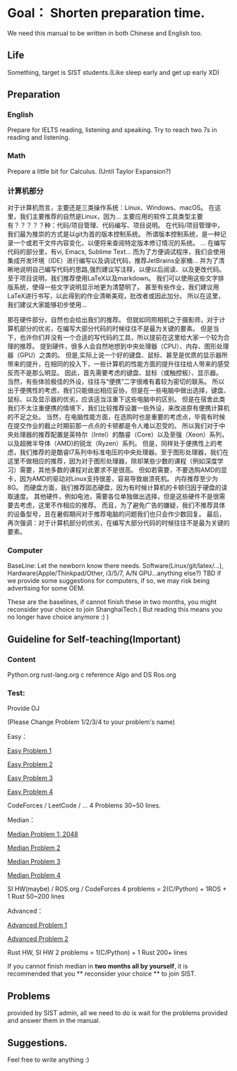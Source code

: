 # Goal： Shorten preparation time.
We need this manual to be written in both Chinese and English too.
## Life
Something, target is SIST students.(Like sleep early and get up early XD)

## Preparation
### English
Prepare for IELTS reading, listening and speaking. Try to reach two 7s in reading and listening.
### Math
Prepare a little bit for Calculus. (Until Taylor Expansion?)
### 计算机部分

对于计算机而言，主要还是三类操作系统：Linux、Windows、macOS。 在这里，我们主要推荐的自然是Linux，因为...
主要应用的软件工具类型主要有？？？？？种：代码/项目管理、代码编写、项目说明。
在代码/项目管理中，我们最为推崇的方式是以git为首的版本控制系统。 所谓版本控制系统，是一种记录一个或若干文件内容变化，以便将来查阅特定版本修订情况的系统。 ...
在编写代码的部分里，有vi, Emacs, Sublime Text...
而为了方便调试程序，我们会使用集成开发环境（IDE）进行编写以及调试代码，推荐JetBrains全家桶...
并为了清晰地说明自己编写代码的思路,强烈建议写注释，以便以后阅读、以及更改代码。
至于项目说明，我们推荐使用LaTeX以及markdown。 我们可以使用这些文字排版系统，使得一些文字说明显示地更为清楚明了。 甚至有些作业，我们建议用LaTeX进行书写，以此得到的作业清晰美观，批改者或因此加分。
所以在这里，我们建议大家能够初步使用...

那在硬件部分，自然也会给出我们的推荐。 但就如同照相机之于摄影师，对于计算机部分的优劣，在编写大部分代码的时候往往不是最为关键的要素。 但是当下，也许你们并没有一个合适的写代码的工具，所以提前在这里给大家一个较为合理的推荐。
提到硬件，很多人会自然地想到中央处理器（CPU）、内存、图形处理器（GPU）之类的。 但是,实际上说一个好的键盘、鼠标、甚至是优质的显示器所带来的提升，在相同的投入下，一些计算机的性能方面的提升往往给人带来的感受反而不是那么明显。 因此，首先需要考虑的键盘、鼠标（或触控板）、显示器。 当然，有些体验极佳的外设，往往与“便携”二字很难有着较为密切的联系。 所以出于便携性的考虑，我们只能做出相应妥协，但是在一些电脑中做出选择，键盘、鼠标、以及显示器的优劣，应该适当注重下这些电脑中的区别。 但是在宿舍此类我们不太注重便携的情境下，我们比较推荐设置一些外设，来改进原有便携计算机的不足之处。
当然，在电脑性能方面，在选购时也是重要的考虑点，毕竟有时候在提交作业的截止时期前那一点点的卡顿都是令人难以忍受的。 所以我们对于中央处理器的推荐配置是英特尔（Intel）的酷睿（Core）以及至强（Xeon）系列，以及超微半导体（AMD)的锐龙（Ryzen）系列。 但是，同样处于便携性上的考虑，我们推荐的是酷睿I7系列中标准电压的中央处理器。至于图形处理器，我们在这里不做相应的推荐，因为对于图形处理器，除却某些少数的课程（例如深度学习）需要，其他多数的课程对此要求不是很高。 但如若需要，不要选购AMD的显卡，因为AMD的驱动对Linux支持很差，容易导致崩溃死机。 内存推荐至少为8G。 而硬盘方面，我们推荐固态硬盘，因为有时候计算机的卡顿归因于硬盘的读取速度。
其他硬件，例如电池，需要各位单独做出选择，但是这些硬件不是很需要去考虑，这里不作相应的推荐。 而且，为了避免广告的嫌疑，我们不推荐具体的设备型号，且在暑假期间对于推荐电脑的问题我们也只会作少数回复。
最后，再次强调：对于计算机部分的优劣，在编写大部分代码的时候往往不是最为关键的要素。

### Computer
BaseLine: Let the newborn know there needs.
Software(Linux/git/latex/...), Hardware(Apple/Thinkpad/Other, i3/5/7, A/N GPU...anything else?)
TBD if we provide some suggestions for computers, if so, we may risk being advertising for some OEM.

These are the baselines, if cannot finish these in two months, you might reconsider your choice to join ShanghaiTech.( But reading this means you no longer have choice anymore :) )

## Guideline for Self-teaching(Important)
### Content
Python.org
rust-lang.org
c reference
Algo and DS
Ros.org
### Test: 
Provide OJ

(Please Change Problem 1/2/3/4 to your problem's name)

Easy： 

[Easy Problem 1](https://github.com/SIST-Manual/Example)

[Easy Problem 2](https://github.com/SIST-Manual/Example)

[Easy Problem 3](https://github.com/SIST-Manual/Example)

[Easy Problem 4](https://github.com/SIST-Manual/Example)

CodeForces / LeetCode / ... 	4 Problems 	30~50 lines.

Median： 

[Median Problem 1: 2048](https://github.com/SIST-Manual/median_1_2048)

[Median Problem 2](https://github.com/SIST-Manual/Example)

[Median Problem 3](https://github.com/SIST-Manual/Example)

[Median Problem 4](https://github.com/SIST-Manual/Example)

SI HW(maybe) / ROS.org / CodeForces 		4 problems = 2(C/Python) + 1ROS + 1 Rust 50~200 lines

Advanced： 

[Advanced Problem 1](https://github.com/SIST-Manual/Example)

[Advanced Problem 2](https://github.com/SIST-Manual/Example)

Rust HW, SI HW		2 problems = 1(C/Python) + 1 Rust 200+ lines

If you cannot finish median in **two months all by yourself**, it is recommended that you ** reconsider your choice ** to join SIST.

## Problems 
provided by SIST admin, all we need to do is wait for the problems provided and answer them in the manual.
## Suggestions.
Feel free to write anything :)
